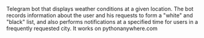 Telegram bot that displays weather conditions at a given location. The bot records information about the user and his requests to form a "white" and "black" list, and also performs notifications at a specified time for users in a frequently requested city. It works on pythonanywhere.com 
